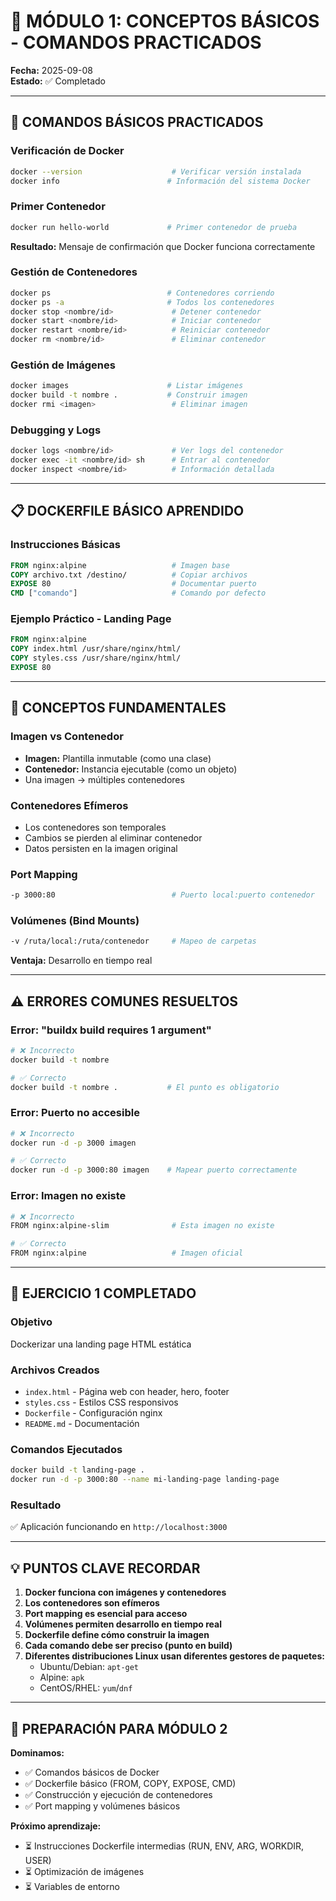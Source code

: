 # 📝 MÓDULO 1: CONCEPTOS BÁSICOS - COMANDOS PRACTICADOS

**Fecha:** 2025-09-08  
**Estado:** ✅ Completado

---

## **🔧 COMANDOS BÁSICOS PRACTICADOS**

### **Verificación de Docker**
```bash
docker --version                    # Verificar versión instalada
docker info                        # Información del sistema Docker
```

### **Primer Contenedor**
```bash
docker run hello-world             # Primer contenedor de prueba
```
**Resultado:** Mensaje de confirmación que Docker funciona correctamente

### **Gestión de Contenedores**
```bash
docker ps                          # Contenedores corriendo
docker ps -a                       # Todos los contenedores
docker stop <nombre/id>             # Detener contenedor
docker start <nombre/id>            # Iniciar contenedor
docker restart <nombre/id>          # Reiniciar contenedor
docker rm <nombre/id>               # Eliminar contenedor
```

### **Gestión de Imágenes**
```bash
docker images                      # Listar imágenes
docker build -t nombre .           # Construir imagen
docker rmi <imagen>                 # Eliminar imagen
```

### **Debugging y Logs**
```bash
docker logs <nombre/id>             # Ver logs del contenedor
docker exec -it <nombre/id> sh      # Entrar al contenedor
docker inspect <nombre/id>          # Información detallada
```

---

## **📋 DOCKERFILE BÁSICO APRENDIDO**

### **Instrucciones Básicas**
```dockerfile
FROM nginx:alpine                   # Imagen base
COPY archivo.txt /destino/          # Copiar archivos
EXPOSE 80                           # Documentar puerto
CMD ["comando"]                     # Comando por defecto
```

### **Ejemplo Práctico - Landing Page**
```dockerfile
FROM nginx:alpine
COPY index.html /usr/share/nginx/html/
COPY styles.css /usr/share/nginx/html/
EXPOSE 80
```

---

## **🔗 CONCEPTOS FUNDAMENTALES**

### **Imagen vs Contenedor**
- **Imagen:** Plantilla inmutable (como una clase)
- **Contenedor:** Instancia ejecutable (como un objeto)
- Una imagen → múltiples contenedores

### **Contenedores Efímeros**
- Los contenedores son temporales
- Cambios se pierden al eliminar contenedor
- Datos persisten en la imagen original

### **Port Mapping**
```bash
-p 3000:80                          # Puerto local:puerto contenedor
```

### **Volúmenes (Bind Mounts)**
```bash
-v /ruta/local:/ruta/contenedor     # Mapeo de carpetas
```
**Ventaja:** Desarrollo en tiempo real

---

## **⚠️ ERRORES COMUNES RESUELTOS**

### **Error: "buildx build requires 1 argument"**
```bash
# ❌ Incorrecto
docker build -t nombre

# ✅ Correcto  
docker build -t nombre .           # El punto es obligatorio
```

### **Error: Puerto no accesible**
```bash
# ❌ Incorrecto
docker run -d -p 3000 imagen

# ✅ Correcto
docker run -d -p 3000:80 imagen    # Mapear puerto correctamente
```

### **Error: Imagen no existe**
```bash
# ❌ Incorrecto
FROM nginx:alpine-slim              # Esta imagen no existe

# ✅ Correcto
FROM nginx:alpine                   # Imagen oficial
```

---

## **🎯 EJERCICIO 1 COMPLETADO**

### **Objetivo**
Dockerizar una landing page HTML estática

### **Archivos Creados**
- `index.html` - Página web con header, hero, footer
- `styles.css` - Estilos CSS responsivos  
- `Dockerfile` - Configuración nginx
- `README.md` - Documentación

### **Comandos Ejecutados**
```bash
docker build -t landing-page .
docker run -d -p 3000:80 --name mi-landing-page landing-page
```

### **Resultado**
✅ Aplicación funcionando en `http://localhost:3000`

---

## **💡 PUNTOS CLAVE RECORDAR**

1. **Docker funciona con imágenes y contenedores**
2. **Los contenedores son efímeros**
3. **Port mapping es esencial para acceso**
4. **Volúmenes permiten desarrollo en tiempo real**
5. **Dockerfile define cómo construir la imagen**
6. **Cada comando debe ser preciso (punto en build)**
7. **Diferentes distribuciones Linux usan diferentes gestores de paquetes:**
   - Ubuntu/Debian: `apt-get`
   - Alpine: `apk`
   - CentOS/RHEL: `yum`/`dnf`

---

## **🚀 PREPARACIÓN PARA MÓDULO 2**

**Dominamos:**
- ✅ Comandos básicos de Docker
- ✅ Dockerfile básico (FROM, COPY, EXPOSE, CMD)
- ✅ Construcción y ejecución de contenedores
- ✅ Port mapping y volúmenes básicos

**Próximo aprendizaje:**
- ⏳ Instrucciones Dockerfile intermedias (RUN, ENV, ARG, WORKDIR, USER)
- ⏳ Optimización de imágenes
- ⏳ Variables de entorno
